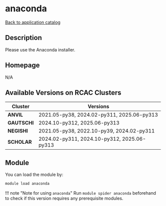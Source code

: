 # anaconda

[Back to application catalog](../app_catalog.md)

## Description

Please use the Anaconda installer.

## Homepage

N/A

## Available Versions on RCAC Clusters

|Cluster|Versions|
|---|---|
**ANVIL**|2021.05-py38, 2024.02-py311, 2025.06-py313
**GAUTSCHI**|2024.10-py312, 2025.06-py313
**NEGISHI**|2021.05-py38, 2022.10-py39, 2024.02-py311
**SCHOLAR**|2024.02-py311, 2024.10-py312, 2025.06-py313

## Module

You can load the module by:

```bash
module load anaconda
```

!!! note "Note for using `anaconda`"
    Run `module spider anaconda` beforehand to check if this version requires any prerequisite modules.
